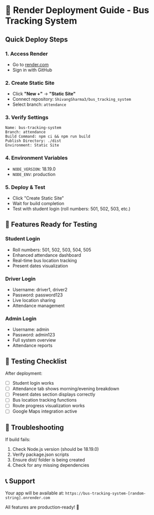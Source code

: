 # 🚀 Render Deployment Guide - Bus Tracking System

## Quick Deploy Steps

### 1. **Access Render**
- Go to [render.com](https://render.com)
- Sign in with GitHub

### 2. **Create Static Site**
- Click **"New +"** → **"Static Site"**
- Connect repository: `ShivangSharma3/bus_tracking_system`
- Select branch: `attendance`

### 3. **Verify Settings**
```
Name: bus-tracking-system
Branch: attendance
Build Command: npm ci && npm run build
Publish Directory: ./dist
Environment: Static Site
```

### 4. **Environment Variables**
- `NODE_VERSION`: 18.19.0
- `NODE_ENV`: production

### 5. **Deploy & Test**
- Click "Create Static Site"
- Wait for build completion
- Test with student login (roll numbers: 501, 502, 503, etc.)

## 🎯 Features Ready for Testing

### **Student Login**
- Roll numbers: 501, 502, 503, 504, 505
- Enhanced attendance dashboard
- Real-time bus location tracking
- Present dates visualization

### **Driver Login**
- Username: driver1, driver2
- Password: password123
- Live location sharing
- Attendance management

### **Admin Login**
- Username: admin
- Password: admin123
- Full system overview
- Attendance reports

## 📱 Testing Checklist

After deployment:
- [ ] Student login works
- [ ] Attendance tab shows morning/evening breakdown
- [ ] Present dates section displays correctly
- [ ] Bus location tracking functions
- [ ] Route progress visualization works
- [ ] Google Maps integration active

## 🔧 Troubleshooting

If build fails:
1. Check Node.js version (should be 18.19.0)
2. Verify package.json scripts
3. Ensure dist/ folder is being created
4. Check for any missing dependencies

## 📞 Support

Your app will be available at:
`https://bus-tracking-system-[random-string].onrender.com`

All features are production-ready! 🎉
